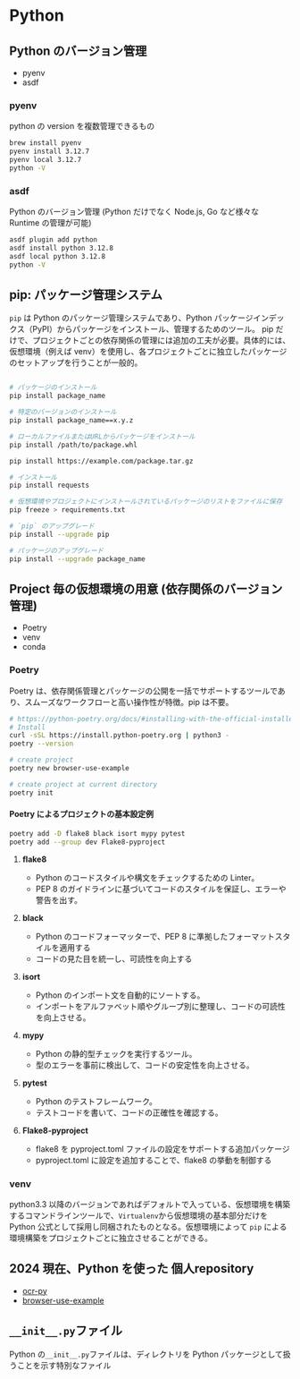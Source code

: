 # Python

## Python のバージョン管理

- pyenv
- asdf

### pyenv

python の version を複数管理できるもの

```sh
brew install pyenv
pyenv install 3.12.7
pyenv local 3.12.7
python -V
```

### asdf

Python のバージョン管理 (Python だけでなく Node.js, Go など様々な Runtime の管理が可能)

```sh
asdf plugin add python
asdf install python 3.12.8
asdf local python 3.12.8
python -V
```

## pip: パッケージ管理システム

`pip` は Python のパッケージ管理システムであり、Python パッケージインデックス（PyPI）からパッケージをインストール、管理するためのツール。
pip だけで、プロジェクトごとの依存関係の管理には追加の工夫が必要。具体的には、仮想環境（例えば venv）を使用し、各プロジェクトごとに独立したパッケージのセットアップを行うことが一般的。

```sh

# パッケージのインストール
pip install package_name

# 特定のバージョンのインストール
pip install package_name==x.y.z

# ローカルファイルまたはURLからパッケージをインストール
pip install /path/to/package.whl

pip install https://example.com/package.tar.gz

# インストール
pip install requests

# 仮想環境やプロジェクトにインストールされているパッケージのリストをファイルに保存
pip freeze > requirements.txt

# `pip` のアップグレード
pip install --upgrade pip

# パッケージのアップグレード
pip install --upgrade package_name
```

## Project 毎の仮想環境の用意 (依存関係のバージョン管理)

- Poetry
- venv
- conda

### Poetry

Poetry は、依存関係管理とパッケージの公開を一括でサポートするツールであり、スムーズなワークフローと高い操作性が特徴。pip は不要。

```sh
# https://python-poetry.org/docs/#installing-with-the-official-installer
# Install
curl -sSL https://install.python-poetry.org | python3 -
poetry --version

# create project
poetry new browser-use-example

# create project at current directory
poetry init
```

#### Poetry によるプロジェクトの基本設定例

```sh
poetry add -D flake8 black isort mypy pytest
poetry add --group dev Flake8-pyproject
```

1. **flake8**

   - Python のコードスタイルや構文をチェックするための Linter。
   - PEP 8 のガイドラインに基づいてコードのスタイルを保証し、エラーや警告を出す。

2. **black**

   - Python のコードフォーマッターで、PEP 8 に準拠したフォーマットスタイルを適用する
   - コードの見た目を統一し、可読性を向上する

3. **isort**

   - Python のインポート文を自動的にソートする。
   - インポートをアルファベット順やグループ別に整理し、コードの可読性を向上させる。

4. **mypy**

   - Python の静的型チェックを実行するツール。
   - 型のエラーを事前に検出して、コードの安定性を向上させる。

5. **pytest**

   - Python のテストフレームワーク。
   - テストコードを書いて、コードの正確性を確認する。

6. **Flake8-pyproject**
   - flake8 を pyproject.toml ファイルの設定をサポートする追加パッケージ
   - pyproject.toml に設定を追加することで、flake8 の挙動を制御する

### venv

python3.3 以降のバージョンであればデフォルトで入っている、仮想環境を構築するコマンドラインツールで、`Virtualenv`から仮想環境の基本部分だけを Python 公式として採用し同梱されたものとなる。仮想環境によって `pip` による環境構築をプロジェクトごとに独立させることができる。

## 2024 現在、Python を使った 個人repository

- [ocr-py](https://github.com/hiromaily/ocr-py)
- [browser-use-example](https://github.com/hiromaily/browser-use-example)

## `__init__.py`ファイル

Python の`__init__.py`ファイルは、ディレクトリを Python パッケージとして扱うことを示す特別なファイル
